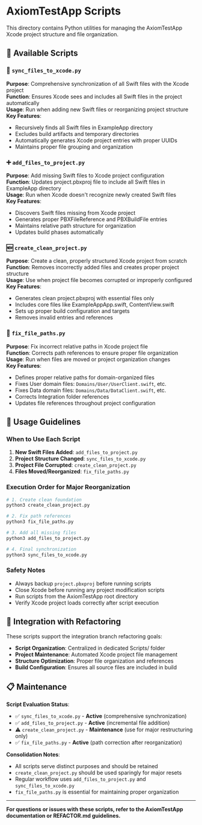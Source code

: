 # AxiomTestApp Scripts

This directory contains Python utilities for managing the AxiomTestApp Xcode project structure and file organization.

## 📁 Available Scripts

### 🔄 `sync_files_to_xcode.py`
**Purpose**: Comprehensive synchronization of all Swift files with the Xcode project  
**Function**: Ensures Xcode sees and includes all Swift files in the project automatically  
**Usage**: Run when adding new Swift files or reorganizing project structure  
**Key Features**:
- Recursively finds all Swift files in ExampleApp directory
- Excludes build artifacts and temporary directories
- Automatically generates Xcode project entries with proper UUIDs
- Maintains proper file grouping and organization

### ➕ `add_files_to_project.py` 
**Purpose**: Add missing Swift files to Xcode project configuration  
**Function**: Updates project.pbxproj file to include all Swift files in ExampleApp directory  
**Usage**: Run when Xcode doesn't recognize newly created Swift files  
**Key Features**:
- Discovers Swift files missing from Xcode project
- Generates proper PBXFileReference and PBXBuildFile entries
- Maintains relative path structure for organization
- Updates build phases automatically

### 🆕 `create_clean_project.py`
**Purpose**: Create a clean, properly structured Xcode project from scratch  
**Function**: Removes incorrectly added files and creates proper project structure  
**Usage**: Use when project file becomes corrupted or improperly configured  
**Key Features**:
- Generates clean project.pbxproj with essential files only
- Includes core files like ExampleAppApp.swift, ContentView.swift
- Sets up proper build configuration and targets
- Removes invalid entries and references

### 🔧 `fix_file_paths.py`
**Purpose**: Fix incorrect relative paths in Xcode project file  
**Function**: Corrects path references to ensure proper file organization  
**Usage**: Run when files are moved or project organization changes  
**Key Features**:
- Defines proper relative paths for domain-organized files
- Fixes User domain files: `Domains/User/UserClient.swift`, etc.
- Fixes Data domain files: `Domains/Data/DataClient.swift`, etc.
- Corrects Integration folder references
- Updates file references throughout project configuration

## 🚀 Usage Guidelines

### **When to Use Each Script**

1. **New Swift Files Added**: `add_files_to_project.py`
2. **Project Structure Changed**: `sync_files_to_xcode.py`
3. **Project File Corrupted**: `create_clean_project.py`
4. **Files Moved/Reorganized**: `fix_file_paths.py`

### **Execution Order for Major Reorganization**
```bash
# 1. Create clean foundation
python3 create_clean_project.py

# 2. Fix path references
python3 fix_file_paths.py

# 3. Add all missing files
python3 add_files_to_project.py

# 4. Final synchronization
python3 sync_files_to_xcode.py
```

### **Safety Notes**
- Always backup `project.pbxproj` before running scripts
- Close Xcode before running any project modification scripts
- Run scripts from the AxiomTestApp root directory
- Verify Xcode project loads correctly after script execution

## 🎯 Integration with Refactoring

These scripts support the integration branch refactoring goals:
- **Script Organization**: Centralized in dedicated Scripts/ folder
- **Project Maintenance**: Automated Xcode project file management
- **Structure Optimization**: Proper file organization and references
- **Build Configuration**: Ensures all source files are included in build

## 📋 Maintenance

**Script Evaluation Status**:
- ✅ `sync_files_to_xcode.py` - **Active** (comprehensive synchronization)
- ✅ `add_files_to_project.py` - **Active** (incremental file addition)
- ⚠️ `create_clean_project.py` - **Maintenance** (use for major restructuring only)
- ✅ `fix_file_paths.py` - **Active** (path correction after reorganization)

**Consolidation Notes**:
- All scripts serve distinct purposes and should be retained
- `create_clean_project.py` should be used sparingly for major resets
- Regular workflow uses `add_files_to_project.py` and `sync_files_to_xcode.py`
- `fix_file_paths.py` is essential for maintaining proper organization

---

**For questions or issues with these scripts, refer to the AxiomTestApp documentation or REFACTOR.md guidelines.**